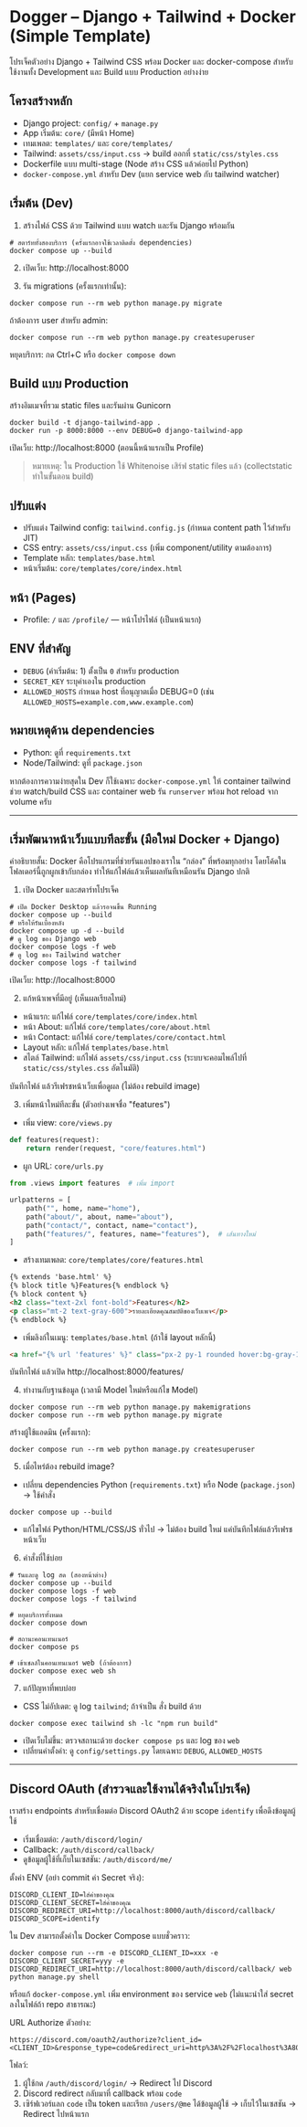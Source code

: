 # Dogger – Django + Tailwind + Docker (Simple Template)

โปรเจ็คตัวอย่าง Django + Tailwind CSS พร้อม Docker และ docker-compose สำหรับใช้งานทั้ง Development และ Build แบบ Production อย่างง่าย

## โครงสร้างหลัก
- Django project: `config/` + `manage.py`
- App เริ่มต้น: `core/` (มีหน้า Home)
- เทมเพลต: `templates/` และ `core/templates/`
- Tailwind: `assets/css/input.css` -> build ออกที่ `static/css/styles.css`
- Dockerfile แบบ multi-stage (Node สร้าง CSS แล้วค่อยไป Python)
- `docker-compose.yml` สำหรับ Dev (แยก service web กับ tailwind watcher)

## เริ่มต้น (Dev)
1) สร้างไฟล์ CSS ด้วย Tailwind แบบ watch และรัน Django พร้อมกัน

```
# สตาร์ททั้งสองบริการ (ครั้งแรกอาจใช้เวลาติดตั้ง dependencies)
docker compose up --build
```

2) เปิดเว็บ: http://localhost:8000

3) รัน migrations (ครั้งแรกเท่านั้น):
```
docker compose run --rm web python manage.py migrate
```

ถ้าต้องการ user สำหรับ admin:
```
docker compose run --rm web python manage.py createsuperuser
```

หยุดบริการ: กด Ctrl+C หรือ `docker compose down`

## Build แบบ Production
สร้างอิมเมจที่รวม static files และรันผ่าน Gunicorn

```
docker build -t django-tailwind-app .
docker run -p 8000:8000 --env DEBUG=0 django-tailwind-app
```

เปิดเว็บ: http://localhost:8000 (ตอนนี้หน้าแรกเป็น Profile)

> หมายเหตุ: ใน Production ใช้ Whitenoise เสิร์ฟ static files แล้ว (collectstatic ทำในขั้นตอน build)

## ปรับแต่ง
- ปรับแต่ง Tailwind config: `tailwind.config.js` (กำหนด content path ไว้สำหรับ JIT)
- CSS entry: `assets/css/input.css` (เพิ่ม component/utility ตามต้องการ)
- Template หลัก: `templates/base.html`
- หน้าเริ่มต้น: `core/templates/core/index.html`

## หน้า (Pages)
- Profile: `/` และ `/profile/` — หน้าโปรไฟล์ (เป็นหน้าแรก)

## ENV ที่สำคัญ
- `DEBUG` (ค่าเริ่มต้น: 1) ตั้งเป็น `0` สำหรับ production
- `SECRET_KEY` ระบุค่าเองใน production
- `ALLOWED_HOSTS` กำหนด host ที่อนุญาตเมื่อ DEBUG=0 (เช่น `ALLOWED_HOSTS=example.com,www.example.com`)

## หมายเหตุด้าน dependencies
- Python: ดูที่ `requirements.txt`
- Node/Tailwind: ดูที่ `package.json`

หากต้องการความง่ายสุดใน Dev ก็ใช้เฉพาะ `docker-compose.yml` ให้ container tailwind ช่วย watch/build CSS และ container web รัน `runserver` พร้อม hot reload จาก volume ครับ

---

## เริ่มพัฒนาหน้าเว็บแบบทีละขั้น (มือใหม่ Docker + Django)

คำอธิบายสั้น: Docker คือโปรแกรมที่ช่วยรันแอปของเราใน “กล่อง” ที่พร้อมทุกอย่าง โดยโค้ดในโฟลเดอร์นี้ถูกผูกเข้ากับกล่อง ทำให้แก้ไฟล์แล้วเห็นผลทันทีเหมือนรัน Django ปกติ

1) เปิด Docker และสตาร์ทโปรเจ็ค

```
# เปิด Docker Desktop แล้วรอจนขึ้น Running
docker compose up --build
# หรือให้รันเบื้องหลัง
docker compose up -d --build
# ดู log ของ Django web
docker compose logs -f web
# ดู log ของ Tailwind watcher
docker compose logs -f tailwind
```

เปิดเว็บ: http://localhost:8000

2) แก้หน้าเพจที่มีอยู่ (เห็นผลเรียลไทม์)

- หน้าแรก: แก้ไฟล์ `core/templates/core/index.html`
- หน้า About: แก้ไฟล์ `core/templates/core/about.html`
- หน้า Contact: แก้ไฟล์ `core/templates/core/contact.html`
- Layout หลัก: แก้ไฟล์ `templates/base.html`
- สไตล์ Tailwind: แก้ไฟล์ `assets/css/input.css` (ระบบจะคอมไพล์ไปที่ `static/css/styles.css` อัตโนมัติ)

บันทึกไฟล์ แล้วรีเฟรชหน้าเว็บเพื่อดูผล (ไม่ต้อง rebuild image)

3) เพิ่มหน้าใหม่ทีละขั้น (ตัวอย่างเพจชื่อ "features")

- เพิ่ม view: `core/views.py`

```python
def features(request):
    return render(request, "core/features.html")
```

- ผูก URL: `core/urls.py`

```python
from .views import features  # เพิ่ม import

urlpatterns = [
    path("", home, name="home"),
    path("about/", about, name="about"),
    path("contact/", contact, name="contact"),
    path("features/", features, name="features"),  # เส้นทางใหม่
]
```

- สร้างเทมเพลต: `core/templates/core/features.html`

```html
{% extends 'base.html' %}
{% block title %}Features{% endblock %}
{% block content %}
<h2 class="text-2xl font-bold">Features</h2>
<p class="mt-2 text-gray-600">รายละเอียดคุณสมบัติของเว็บเพจ</p>
{% endblock %}
```

- เพิ่มลิงก์ในเมนู: `templates/base.html` (ถ้าใช้ layout หลักนี้)

```html
<a href="{% url 'features' %}" class="px-2 py-1 rounded hover:bg-gray-100 {% with current=request.resolver_match.url_name %}{% if current == 'features' %}text-indigo-600 font-medium{% endif %}{% endwith %}">Features</a>
```

บันทึกไฟล์ แล้วเปิด http://localhost:8000/features/

4) ทำงานกับฐานข้อมูล (เวลามี Model ใหม่หรือแก้ไข Model)

```
docker compose run --rm web python manage.py makemigrations
docker compose run --rm web python manage.py migrate
```

สร้างผู้ใช้แอดมิน (ครั้งแรก):

```
docker compose run --rm web python manage.py createsuperuser
```

5) เมื่อไหร่ต้อง rebuild image?

- เปลี่ยน dependencies Python (`requirements.txt`) หรือ Node (`package.json`) → ใช้คำสั่ง

```
docker compose up --build
```

- แก้ไขไฟล์ Python/HTML/CSS/JS ทั่วไป → ไม่ต้อง build ใหม่ แค่บันทึกไฟล์แล้วรีเฟรชหน้าเว็บ

6) คำสั่งที่ใช้บ่อย

```
# รันและดู log สด (สองหน้าต่าง)
docker compose up --build
docker compose logs -f web
docker compose logs -f tailwind

# หยุดบริการทั้งหมด
docker compose down

# สถานะคอนเทนเนอร์
docker compose ps

# เข้าเชลล์ในคอนเทนเนอร์ web (ถ้าต้องการ)
docker compose exec web sh
```

7) แก้ปัญหาที่พบบ่อย

- CSS ไม่อัปเดต: ดู log `tailwind`; ถ้าจำเป็น สั่ง build ด้วย

```
docker compose exec tailwind sh -lc "npm run build"
```

- เปิดเว็บไม่ขึ้น: ตรวจสถานะด้วย `docker compose ps` และ log ของ `web`
- เปลี่ยนค่าตั้งค่า: ดู `config/settings.py` โดยเฉพาะ `DEBUG`, `ALLOWED_HOSTS`

---

## Discord OAuth (สำรวจและใช้งานได้จริงในโปรเจ็ค)

เราสร้าง endpoints สำหรับเชื่อมต่อ Discord OAuth2 ด้วย scope `identify` เพื่อดึงข้อมูลผู้ใช้

- เริ่มเชื่อมต่อ: `/auth/discord/login/`
- Callback: `/auth/discord/callback/`
- ดูข้อมูลผู้ใช้ที่เก็บในเซสชัน: `/auth/discord/me/`

ตั้งค่า ENV (อย่า commit ค่า Secret จริง):

```
DISCORD_CLIENT_ID=ใส่ค่าของคุณ
DISCORD_CLIENT_SECRET=ใส่ค่าของคุณ
DISCORD_REDIRECT_URI=http://localhost:8000/auth/discord/callback/
DISCORD_SCOPE=identify
```

ใน Dev สามารถตั้งค่าใน Docker Compose แบบชั่วคราว:

```
docker compose run --rm -e DISCORD_CLIENT_ID=xxx -e DISCORD_CLIENT_SECRET=yyy -e DISCORD_REDIRECT_URI=http://localhost:8000/auth/discord/callback/ web python manage.py shell
```

หรือแก้ `docker-compose.yml` เพิ่ม environment ของ service `web` (ไม่แนะนำใส่ secret ลงในไฟล์ถ้า repo สาธารณะ)

URL Authorize ตัวอย่าง:

```
https://discord.com/oauth2/authorize?client_id=<CLIENT_ID>&response_type=code&redirect_uri=http%3A%2F%2Flocalhost%3A8000%2Fauth%2Fdiscord%2Fcallback%2F&scope=identify
```

โฟลว์:
1) ผู้ใช้กด `/auth/discord/login/` → Redirect ไป Discord
2) Discord redirect กลับมาที่ callback พร้อม `code`
3) เซิร์ฟเวอร์แลก `code` เป็น token และเรียก `/users/@me` ได้ข้อมูลผู้ใช้ → เก็บไว้ในเซสชัน → Redirect ไปหน้าแรก
